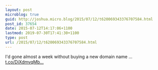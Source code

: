 ```yaml
---
layout: post
microblog: true
guid: http://joshua.micro.blog/2015/07/12/t620069343376707584.html
post_id: 37654
date: 2015-07-12T14:17:06+1100
lastmod: 2019-07-30T17:41:30+1100
type: post
url: /2015/07/12/t620069343376707584.html
---
```

I'd gone almost a week without buying a new domain name ... [t.co/DiXdmvqMb...](http://t.co/DiXdmvqMbf)
